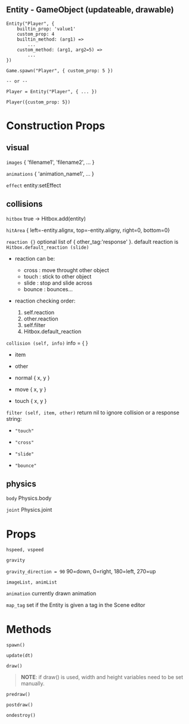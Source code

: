 ## Entity - GameObject (updateable, drawable)

```
Entity("Player", {
    builtin_prop: 'value1'
    custom_prop: 4
    builtin_method: (arg1) =>
        ...
    custom_method: (arg1, arg2=5) =>
        ...
})

Game.spawn("Player", { custom_prop: 5 })

-- or --

Player = Entity("Player", { ... })

Player({custom_prop: 5})
```

# Construction Props

## visual

`images` { 'filename1', 'filename2', ... }

`animations` { 'animation_name1', ... }

`effect` entity:setEffect <effect>

## collisions

`hitbox` true -> Hitbox.add(entity)

`hitArea` { left=-entity.alignx, top=-entity.aligny, right=0, bottom=0}

`reaction {}` optional list of { other_tag:'response' }. default reaction is `Hitbox.default_reaction (slide)`

- reaction can be:

  - cross : move throught other object
  - touch : stick to other object
  - slide : stop and slide across
  - bounce : bounces...

- reaction checking order:
  1. self.reaction
  2. other.reaction
  3. self.filter
  4. Hitbox.default_reaction

`collision (self, info)` info = { <see below> }

- item

- other

- normal { x, y }

- move { x, y }

- touch { x, y }

`filter (self, item, other)` return nil to ignore collision or a response string:

- `"touch"`

- `"cross"`

- `"slide"`

- `"bounce"`

## physics

`body` Physics.body <body>

`joint` Physics.joint <joint>

# Props

`hspeed, vspeed`

`gravity`

`gravity_direction = 90` 90=down, 0=right, 180=left, 270=up

`imageList, animList`

`animation` currently drawn animation

`map_tag` set if the Entity is given a tag in the Scene editor

# Methods

`spawn()`

`update(dt)`

`draw()`

> **NOTE**: if draw() is used, width and height variables need to be set manually.

`predraw()`

`postdraw()`

`ondestroy()`
